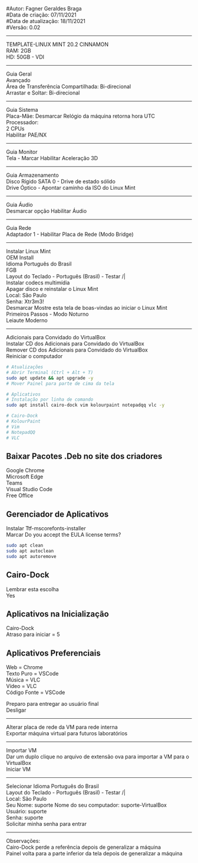 #Autor: Fagner Geraldes Braga  
#Data de criação: 07/11/2021  
#Data de atualização: 18/11/2021  
#Versão: 0.02  
***
TEMPLATE-LINUX MINT 20.2 CINNAMON  
RAM: 2GB  
HD: 50GB - VDI  
***
Guia Geral  
Avançado  
Área de Transferência Compartilhada: Bi-direcional  
Arrastar e Soltar: Bi-direcional  
***
Guia Sistema  
Placa-Mãe: Desmarcar Relógio da máquina retorna hora UTC  
Processador:   
    2 CPUs  
    Habilitar PAE/NX  
***  
Guia Monitor  
Tela - Marcar Habilitar Aceleração 3D  
***    
Guia Armazenamento  
Disco Rígido SATA 0 - Drive de estado sólido  
Drive Óptico - Apontar caminho da ISO do Linux Mint  
***
Guia Áudio  
Desmarcar opção Habilitar Áudio  
***
Guia Rede  
Adaptador 1 - Habilitar Placa de Rede (Modo Bridge)  
***
Instalar Linux Mint  
OEM Install  
Idioma Português do Brasil  
FGB  
Layout do Teclado - Português (Brasil) - Testar \/|  
Instalar codecs multimídia  
Apagar disco e reinstalar o Linux Mint  
Local: São Paulo  
Senha: Xtr3m3!  
Desmarcar Mostre esta tela de boas-vindas ao iniciar o Linux Mint  
Primeiros Passos - Modo Noturno  
Leiaute Moderno  
***
Adicionais para Convidado do VirtualBox  
Instalar CD dos Adicionais para Convidado do VirtualBox  
Remover CD dos Adicionais para Convidado do VirtualBox  
Reiniciar o computador  
```bash
# Atualizações
# Abrir Terminal (Ctrl + Alt + T)
sudo apt update && apt upgrade -y
# Mover Painel para parte de cima da tela

# Aplicativos
# Instalação por linha de comando
sudo apt install cairo-dock vim kolourpaint notepadqq vlc -y

# Cairo-Dock
# KolourPaint
# Vim
# NotepadQQ
# VLC
```
## Baixar Pacotes .Deb no site dos criadores  
Google Chrome  
Microsoft Edge  
Teams  
Visual Studio Code  
Free Office  

## Gerenciador de Aplicativos
Instalar Ttf-mscorefonts-installer  
Marcar Do you accept the EULA license terms?  
```bash
sudo apt clean 
sudo apt autoclean
sudo apt autoremove
```

## Cairo-Dock
Lembrar esta escolha  
Yes

## Aplicativos na Inicialização
Cairo-Dock  
Atraso para iniciar = 5

## Aplicativos Preferenciais
Web = Chrome  
Texto Puro = VSCode  
Música = VLC  
Vídeo = VLC  
Código Fonte = VSCode 

Preparo para entregar ao usuário final  
Desligar
***
Alterar placa de rede da VM para rede interna  
Exportar máquina virtual para futuros laboratórios
***
Importar VM  
Dar um duplo clique no arquivo de extensão ova para importar a VM para o VirtualBox  
Iniciar VM  
***
Selecionar Idioma Português do Brasil  
Layout do Teclado - Português (Brasil) - Testar \/|  
Local: São Paulo  
Seu Nome: suporte
Nome do seu computador: suporte-VirtualBox  
Usuário: suporte  
Senha: suporte  
Solicitar minha senha para entrar  
***
Observações:  
Cairo-Dock perde a referência depois de generalizar a máquina  
Painel volta para a parte inferior da tela depois de generalizar a máquina  
